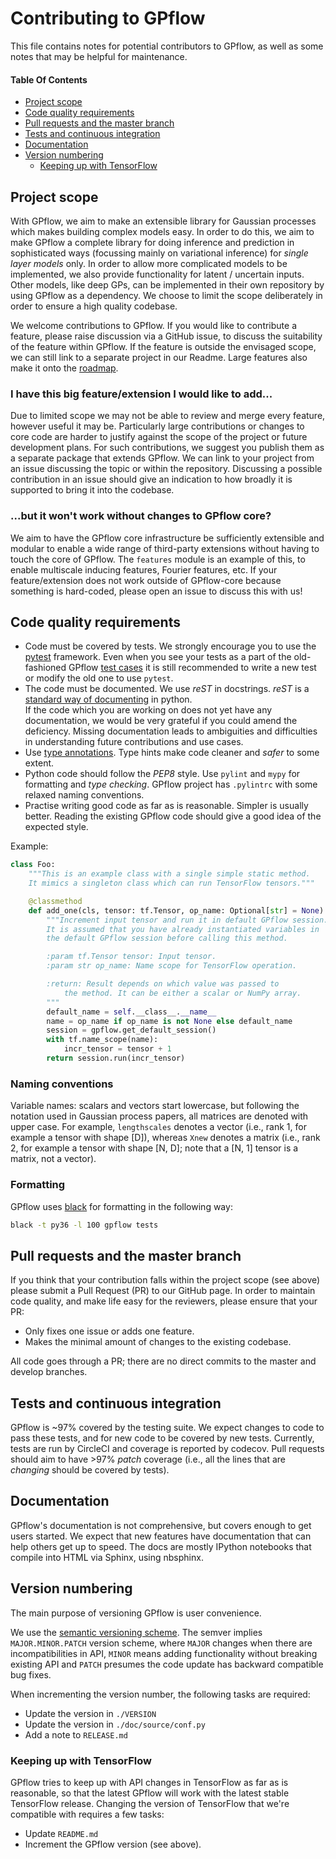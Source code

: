 # Contributing to GPflow

This file contains notes for potential contributors to GPflow, as well as some notes that may be helpful for maintenance.

#### Table Of Contents

* [Project scope](#project-scope)
* [Code quality requirements](#code-quality-requirements)
* [Pull requests and the master branch](#pull-requests-and-the-master-branch)
* [Tests and continuous integration](#tests-and-continuous-integration)
* [Documentation](#documentation)
* [Version numbering](#version-numbering)
    * [Keeping up with TensorFlow](#keeping-up-with-tensorflow)


## Project scope

With GPflow, we aim to make an extensible library for Gaussian processes which makes building complex models easy. In order to do this, we aim to make GPflow a complete library for doing inference and prediction in sophisticated ways (focussing mainly on variational inference) for *single layer models* only. In order to allow more complicated models to be implemented, we also provide functionality for latent / uncertain inputs. Other models, like deep GPs, can be implemented in their own repository by using GPflow as a dependency. We choose to limit the scope deliberately in order to ensure a high quality codebase.

We welcome contributions to GPflow. If you would like to contribute a feature, please raise discussion via a GitHub issue, to discuss the suitability of the feature within GPflow. If the feature is outside the envisaged scope, we can still link to a separate project in our Readme. Large features also make it onto the [roadmap](roadmap.md).

### I have this big feature/extension I would like to add...

Due to limited scope we may not be able to review and merge every feature, however useful it may be. Particularly large contributions or changes to core code are harder to justify against the scope of the project or future development plans. For such contributions, we suggest you publish them as a separate package that extends GPflow. We can link to your project from an issue discussing the topic or within the repository. Discussing a possible contribution in an issue should give an indication to how broadly it is supported to bring it into the codebase.

### ...but it won't work without changes to GPflow core?

We aim to have the GPflow core infrastructure be sufficiently extensible and modular to enable a wide range of third-party extensions without having to touch the core of GPflow. The `features` module is an example of this, to enable multiscale inducing features, Fourier features, etc. If your feature/extension does not work outside of GPflow-core because something is hard-coded, please open an issue to discuss this with us!

## Code quality requirements

- Code must be covered by tests. We strongly encourage you to use the [pytest](https://docs.pytest.org/) framework. Even when you see your tests as a part of the old-fashioned GPflow [test cases](https://docs.python.org/3/library/unittest.html) it is still recommended to write a new test or modify the old one to use `pytest`.
- The code must be documented. We use *reST* in docstrings. *reST* is a [standard way of documenting](http://docs.python-guide.org/en/latest/writing/documentation/) in python.\
If the code which you are working on does not yet have any documentation, we would be very grateful if you could amend the deficiency. Missing documentation leads to ambiguities and difficulties in understanding future contributions and use cases.
- Use [type annotations](https://docs.python.org/3/library/typing.html). Type hints make code cleaner and _safer_ to some extent.
- Python code should follow the *PEP8* style. Use `pylint` and `mypy` for formatting and _type checking_. GPflow project has `.pylintrc` with some relaxed naming conventions.
- Practise writing good code as far as is reasonable. Simpler is usually better. Reading the existing GPflow code should give a good idea of the expected style.

Example:

```python
class Foo:
    """This is an example class with a single simple static method.
    It mimics a singleton class which can run TensorFlow tensors."""

    @classmethod
    def add_one(cls, tensor: tf.Tensor, op_name: Optional[str] = None) -> Union[int, float, np.ndarray]:
        """Increment input tensor and run it in default GPflow session.
        It is assumed that you have already instantiated variables in 
        the default GPflow session before calling this method.

        :param tf.Tensor tensor: Input tensor.
        :param str op_name: Name scope for TensorFlow operation.

        :return: Result depends on which value was passed to
            the method. It can be either a scalar or NumPy array.
        """
        default_name = self.__class__.__name__
        name = op_name if op_name is not None else default_name
        session = gpflow.get_default_session()
        with tf.name_scope(name):
            incr_tensor = tensor + 1
        return session.run(incr_tensor)
```

### Naming conventions

Variable names: scalars and vectors start lowercase, but following the notation used in Gaussian process papers, all matrices are denoted with upper case. For example, `lengthscales` denotes a vector (i.e., rank 1, for example a tensor with shape [D]), whereas `Xnew` denotes a matrix (i.e., rank 2, for example a tensor with shape [N, D]; note that a [N, 1] tensor is a matrix, not a vector).

### Formatting

GPflow uses [black](https://github.com/psf/black) for formatting in the following way:

```bash
black -t py36 -l 100 gpflow tests
```

## Pull requests and the master branch

If you think that your contribution falls within the project scope (see above) please submit a Pull Request (PR) to our GitHub page. In order to maintain code quality, and make life easy for the reviewers, please ensure that your PR:

- Only fixes one issue or adds one feature.
- Makes the minimal amount of changes to the existing codebase.

All code goes through a PR; there are no direct commits to the master and develop branches.


## Tests and continuous integration

GPflow is ~97% covered by the testing suite. We expect changes to code to pass these tests, and for new code to be covered by new tests. Currently, tests are run by CircleCI and coverage is reported by codecov. Pull requests should aim to have >97% *patch* coverage (i.e., all the lines that are *changing* should be covered by tests).

## Documentation

GPflow's documentation is not comprehensive, but covers enough to get users started. We expect that new features have documentation that can help others get up to speed. The docs are mostly IPython notebooks that compile into HTML via Sphinx, using nbsphinx.

## Version numbering

The main purpose of versioning GPflow is user convenience.

We use the [semantic versioning scheme](https://semver.org/). The semver implies `MAJOR.MINOR.PATCH` version scheme, where `MAJOR` changes when there are incompatibilities in API, `MINOR` means adding functionality without breaking existing API and `PATCH` presumes the code update has backward compatible bug fixes.

When incrementing the version number, the following tasks are required:

- Update the version in `./VERSION`
- Update the version in `./doc/source/conf.py`
- Add a note to `RELEASE.md`

### Keeping up with TensorFlow

GPflow tries to keep up with API changes in TensorFlow as far as is reasonable, so that the latest GPflow will work with the latest stable TensorFlow release. Changing the version of TensorFlow that we're compatible with requires a few tasks:

- Update `README.md`
- Increment the GPflow version (see above).
